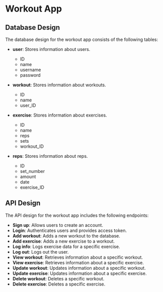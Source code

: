 # Workout App

## Database Design

The database design for the workout app consists of the following tables:

- **user**: Stores information about users.

  - ID
  - name
  - username
  - password

- **workout**: Stores information about workouts.

  - ID
  - name
  - user_ID

- **exercise**: Stores information about exercises.

  - ID
  - name
  - reps
  - sets
  - workout_ID

- **reps**: Stores information about reps.
  - ID
  - set_number
  - amount
  - date
  - exercise_ID

## API Design

The API design for the workout app includes the following endpoints:

- **Sign up**: Allows users to create an account.
- **Login**: Authenticates users and provides access token.
- **Add workout**: Adds a new workout to the database.
- **Add exercise**: Adds a new exercise to a workout.
- **Log info**: Logs exercise data for a specific exercise.
- **Log out**: Logs out the user.
- **View workout**: Retrieves information about a specific workout.
- **View exercise**: Retrieves information about a specific exercise.
- **Update workout**: Updates information about a specific workout.
- **Update exercise**: Updates information about a specific exercise.
- **Delete workout**: Deletes a specific workout.
- **Delete exercise**: Deletes a specific exercise.
